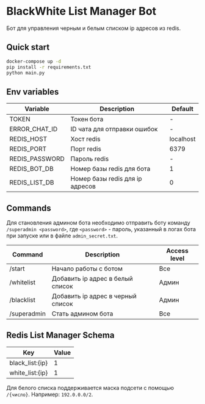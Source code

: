 # BlackWhite List Manager Bot

Бот для управления черным и белым списком ip адресов из redis.

## Quick start

```bash
docker-compose up -d
pip install -r requirements.txt
python main.py
```

## Env variables

| Variable       | Description                     | Default   |
|----------------|---------------------------------|-----------|
| TOKEN          | Токен бота                      | -         |
| ERROR_CHAT_ID  | ID чата для отправки ошибок     | -         |
| REDIS_HOST     | Хост redis                      | localhost |
| REDIS_PORT     | Порт redis                      | 6379      |
| REDIS_PASSWORD | Пароль redis                    | -         |
| REDIS_BOT_DB   | Номер базы redis для бота       | 1         |
| REDIS_LIST_DB  | Номер базы redis для ip адресов | 0         |

## Commands

Для становления админом бота необходимо отправить боту команду `/superadmin <password>`, где `<password>` - пароль,
указанный в логах бота при запуске или в файле `admin_secret.txt`.

| Command     | Description                       | Access level |
|-------------|-----------------------------------|--------------|
| /start      | Начало работы с ботом             | Все          |
| /whitelist  | Добавить ip адрес в белый список  | Админ        |
| /blacklist  | Добавить ip адрес в черный список | Админ        |
| /superadmin | Стать админом бота                | Все          |

## Redis List Manager Schema

| Key             | Value |
|-----------------|-------|
| black_list:{ip} | 1     |
| white_list:{ip} | 1     |

Для белого списка поддерживается маска подсети с помощью `/{число}`.
Например: `192.0.0.0/2`.

